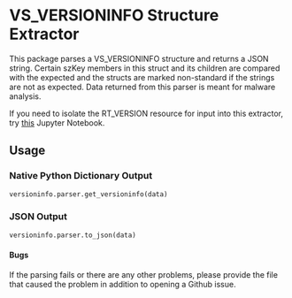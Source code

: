 # VS_VERSIONINFO Structure Extractor

This package parses a VS_VERSIONINFO structure and returns a JSON string. Certain szKey members in this struct and its children are compared with the expected and the structs are marked non-standard if the strings are not as expected. Data returned from this parser is meant for malware analysis.

If you need to isolate the RT_VERSION resource for input into this extractor, try [this](https://gist.github.com/utkonos/86585b85a313a2e41d33471c22cc26c6) Jupyter Notebook.

## Usage

### Native Python Dictionary Output

```python
versioninfo.parser.get_versioninfo(data)
```

### JSON Output

```python
versioninfo.parser.to_json(data)
```

#### Bugs

If the parsing fails or there are any other problems, please provide the file that caused the problem in addition to opening a Github issue.
